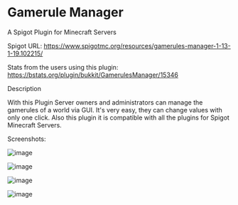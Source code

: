 # Gamerule Manager
A Spigot Plugin for Minecraft Servers

Spigot URL: https://www.spigotmc.org/resources/gamerules-manager-1-13-1-19.102215/

Stats from the users using this plugin: https://bstats.org/plugin/bukkit/GamerulesManager/15346

Description

With this Plugin Server owners and administrators can manage the gamerules of a world via GUI. 
It's very easy, they can change values with only one click. 
Also this plugin it is compatible with all the plugins for Spigot Minecraft Servers.


Screenshots:

![image](https://user-images.githubusercontent.com/17084358/177982095-262e7e7c-61b9-48cc-a887-48028107dcc4.png)

![image](https://user-images.githubusercontent.com/17084358/177982135-4182bdc3-8809-4437-8990-1b4182a7fac2.png)

![image](https://user-images.githubusercontent.com/17084358/177982158-5b85a318-edf4-41ce-8bc4-d12f03894437.png)

![image](https://user-images.githubusercontent.com/17084358/177982187-8f5ea439-879d-4bd2-a9e6-a5d8adbc413d.png)




